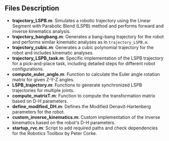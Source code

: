 ## Files Description
- **trajectory_LSPB.m**: Simulates a robotic trajectory using the Linear Segment with Parabolic Blend (LSPB) method and performs forward and inverse kinematics analysis.
- **trajectory_bangbang.m**: Generates a bang-bang trajectory for the robot and performs similar kinematic analyses as in `trajectory_LSPB.m`.
- **trajectory_cubic.m**: Generates a cubic polynomial trajectory for the robot and includes kinematic analyses.
- **trajectory_LSPB_task.m**: Specific implementation of the LSPB trajectory for a pick-and-place task, including detailed steps for different robot configurations.
- **compute_euler_angle.m**: Function to calculate the Euler angle rotation matrix for given Z-Y-Z angles.
- **LSPB_trajectory.m**: Functions to generate synchronized LSPB trajectories for multiple joints.
- **compute_matrixT.m**: Function to compute the transformation matrix based on D-H parameters.
- **define_modified_DH.m**: Defines the Modified Denavit-Hartenberg parameters for the robot.
- **custom_inverse_kinematics.m**: Custom implementation of the inverse kinematics based on the robot's D-H parameters.
- **startup_rvc.m**: Script to add required paths and check dependencies for the Robotics Toolbox by Peter Corke.
